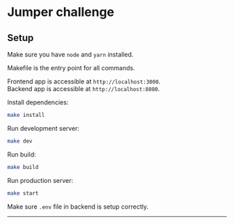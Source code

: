 # Jumper challenge

## Setup

Make sure you have `node` and `yarn` installed.

Makefile is the entry point for all commands.

Frontend app is accessible at `http://localhost:3000`.<br>
Backend app is accessible at `http://localhost:8080`.

Install dependencies:

```sh
make install
```

Run development server:

```sh
make dev
```

Run build:

```sh
make build
```

Run production server:

```sh
make start
```

Make sure `.env` file in backend is setup correctly.

---